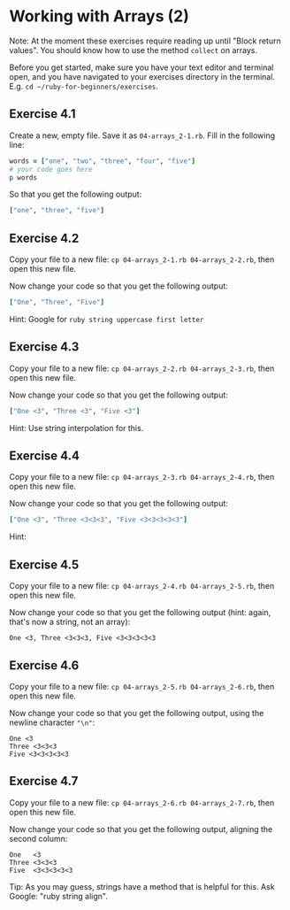 # Working with Arrays (2)

Note: At the moment these exercises require reading up until "Block return values".
You should know how to use the method `collect` on arrays.

Before you get started, make sure you have your text editor and terminal open, and
you have navigated to your exercises directory in the terminal. E.g. `cd
~/ruby-for-beginners/exercises`.

## Exercise 4.1

Create a new, empty file. Save it as `04-arrays_2-1.rb`. Fill in the following line:

```ruby
words = ["one", "two", "three", "four", "five"]
# your code goes here
p words
```

So that you get the following output:

```ruby
["one", "three", "five"]
```

## Exercise 4.2

Copy your file to a new file: `cp 04-arrays_2-1.rb 04-arrays_2-2.rb`, then open this
new file.

Now change your code so that you get the following output:

```ruby
["One", "Three", "Five"]
```

Hint: Google for `ruby string uppercase first letter`

## Exercise 4.3

Copy your file to a new file: `cp 04-arrays_2-2.rb 04-arrays_2-3.rb`, then open this
new file.

Now change your code so that you get the following output:

```ruby
["One <3", "Three <3", "Five <3"]
```

Hint: Use string interpolation for this.

## Exercise 4.4

Copy your file to a new file: `cp 04-arrays_2-3.rb 04-arrays_2-4.rb`, then open this
new file.

Now change your code so that you get the following output:

```ruby
["One <3", "Three <3<3<3", "Five <3<3<3<3<3"]
```

Hint:

## Exercise 4.5

Copy your file to a new file: `cp 04-arrays_2-4.rb 04-arrays_2-5.rb`, then open this
new file.

Now change your code so that you get the following output (hint: again, that's
now a string, not an array):

```
One <3, Three <3<3<3, Five <3<3<3<3<3
```

## Exercise 4.6

Copy your file to a new file: `cp 04-arrays_2-5.rb 04-arrays_2-6.rb`, then open this
new file.

Now change your code so that you get the following output, using the newline
character `"\n"`:

```
One <3
Three <3<3<3
Five <3<3<3<3<3
```

## Exercise 4.7

Copy your file to a new file: `cp 04-arrays_2-6.rb 04-arrays_2-7.rb`, then open this
new file.

Now change your code so that you get the following output, aligning the second
column:

```
One   <3
Three <3<3<3
Five  <3<3<3<3<3
```

Tip: As you may guess, strings have a method that is helpful for this. Ask
Google: "ruby string align".
